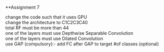 **Assignment 7  

  change the code such that it uses GPU  
  change the architecture to C1C2C3C40  
  total RF must be more than 44  
  one of the layers must use Depthwise Separable Convolution  
  one of the layers must use Dilated Convolution  
  use GAP (compulsory):- add FC after GAP to target #of classes (optional)  
